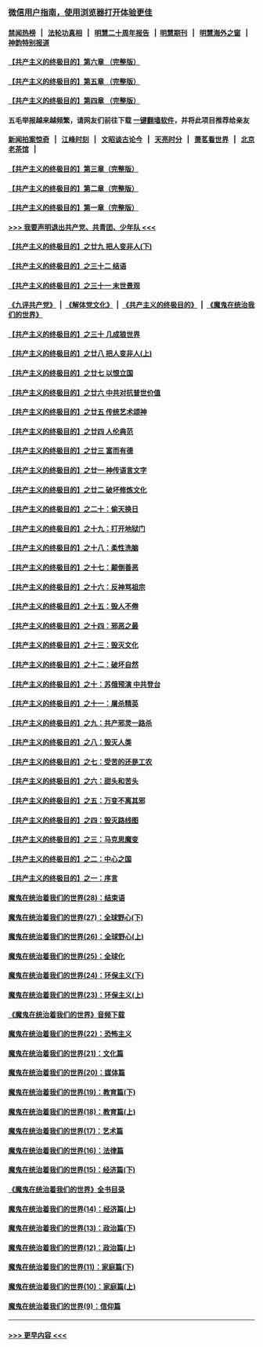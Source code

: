 ### [微信用户指南，使用浏览器打开体验更佳](https://github.com/gfw-breaker/banned-news1/blob/master/indexes/wechat-guide.md?t=0)
#### [禁闻热榜](热点新闻.md?t=0)  &nbsp;&nbsp;|&nbsp;&nbsp; [法轮功真相](https://github.com/gfw-breaker/truth/blob/master/README.md?t=0) &nbsp;&nbsp;|&nbsp;&nbsp; [明慧二十周年报告](https://github.com/gfw-breaker/mh-reports/blob/master/README.md?t=0) &nbsp;&nbsp;|&nbsp;&nbsp;[明慧期刊](https://github.com/gfw-breaker/mh-qikan) &nbsp;&nbsp;|&nbsp;&nbsp; [明慧海外之窗](https://github.com/gfw-breaker/mh-news/blob/master/README.md?t=0) &nbsp;&nbsp;|&nbsp;&nbsp; [神韵特别报道](https://github.com/gfw-breaker/mh-news/blob/master/shenyun.md?t=0)
#### [【共产主义的终极目的】第六章 （完整版）](../pages/nsc422/n11428913.md?t=02080133) 
#### [【共产主义的终极目的】第五章 （完整版）](../pages/nsc422/n11428912.md?t=02080133) 
#### [【共产主义的终极目的】第四章 （完整版）](../pages/nsc422/n11428907.md?t=02080133) 
#### 五毛举报越来越频繁，请网友们前往下载 [一键翻墙软件](https://github.com/gfw-breaker/ssr-accounts)，并将此项目推荐给亲友
#### [新闻拍案惊奇](https://github.com/gfw-breaker/banned-news1/blob/master/pages/link4.md) &nbsp;&nbsp;|&nbsp;&nbsp; [江峰时刻](https://github.com/gfw-breaker/banned-news1/blob/master/pages/link4.md) &nbsp;&nbsp;|&nbsp;&nbsp; [文昭谈古论今](https://github.com/gfw-breaker/banned-news1/blob/master/pages/link4.md) &nbsp;&nbsp;|&nbsp;&nbsp; [天亮时分](https://github.com/gfw-breaker/banned-news1/blob/master/pages/link4.md) &nbsp;&nbsp;|&nbsp;&nbsp; [萧茗看世界](https://github.com/gfw-breaker/banned-news1/blob/master/pages/link4.md) &nbsp;&nbsp;|&nbsp;&nbsp; [北京老茶馆](https://github.com/gfw-breaker/banned-news1/blob/master/pages/link4.md) &nbsp;&nbsp;|&nbsp;&nbsp; 
#### [【共产主义的终极目的】第三章（完整版）](../pages/nsc422/n11428848.md?t=02080133) 
#### [【共产主义的终极目的】第二章（完整版）](../pages/nsc422/n11428831.md?t=02080133) 
#### [【共产主义的终极目的】第一章（完整版）](../pages/nsc422/n11417651.md?t=02080133) 
#### [>>> 我要声明退出共产党、共青团、少年队 <<<](https://github.com/begood0513/goodnews/blob/master/quit/letter.md) 
#### [【共产主义的终极目的】之廿九 把人变非人(下)](../pages/nsc422/n11344140.md?t=02080133) 
#### [【共产主义的终极目的】之三十二 结语](../pages/nsc422/n11360535.md?t=02080133) 
#### [【共产主义的终极目的】之三十一 末世景观](../pages/nsc422/n11351129.md?t=02080133) 
#### [《九评共产党》](https://github.com/begood0513/9ping.md/blob/master/README.md) &nbsp;|&nbsp; [《解体党文化》](../../../../jtdwh.md/blob/master/README.md)  &nbsp;|&nbsp; [《共产主义的终极目的》](../../../../gczydzjmd.md/blob/master/README.md) &nbsp;|&nbsp; [《魔鬼在统治我们的世界》](../../../../mgztzwmdsj.md/blob/master/README.md) 
#### [【共产主义的终极目的】之三十 几成狼世界](../pages/nsc422/n11348280.md?t=02080133) 
#### [【共产主义的终极目的】之廿八 把人变非人(上)](../pages/nsc422/n11340492.md?t=02080133) 
#### [【共产主义的终极目的】之廿七 以恨立国](../pages/nsc422/n11336944.md?t=02080133) 
#### [【共产主义的终极目的】之廿六 中共对抗普世价值](../pages/nsc422/n11324785.md?t=02080133) 
#### [【共产主义的终极目的】之廿五 传统艺术颂神](../pages/nsc422/n11296396.md?t=02080133) 
#### [【共产主义的终极目的】之廿四 人伦典范](../pages/nsc422/n11296397.md?t=02080133) 
#### [【共产主义的终极目的】之廿三 富而有德](../pages/nsc422/n11283598.md?t=02080133) 
#### [【共产主义的终极目的】之廿一 神传语言文字](../pages/nsc422/n11263265.md?t=02080133) 
#### [【共产主义的终极目的】之廿二 破坏修炼文化](../pages/nsc422/n11245728.md?t=02080133) 
#### [【共产主义的终极目的】之二十：偷天换日](../pages/nsc422/n11238846.md?t=02080133) 
#### [【共产主义的终极目的】之十九：打开地狱门](../pages/nsc422/n11206376.md?t=02080133) 
#### [【共产主义的终极目的】之十八：柔性洗脑](../pages/nsc422/n11199994.md?t=02080133) 
#### [【共产主义的终极目的】之十七：颠倒善恶](../pages/nsc422/n11179782.md?t=02080133) 
#### [【共产主义的终极目的】之十六：反神骂祖宗](../pages/nsc422/n11166798.md?t=02080133) 
#### [【共产主义的终极目的】之十五：毁人不倦](../pages/nsc422/n11166792.md?t=02080133) 
#### [【共产主义的终极目的】之十四：邪恶之最](../pages/nsc422/n11150249.md?t=02080133) 
#### [【共产主义的终极目的】之十三：毁灭文化](../pages/nsc422/n11135227.md?t=02080133) 
#### [【共产主义的终极目的】之十二：破坏自然](../pages/nsc422/n11135214.md?t=02080133) 
#### [【共产主义的终极目的】之十：苏俄预演 中共登台](../pages/nsc422/n11118424.md?t=02080133) 
#### [【共产主义的终极目的】之十一：屠杀精英](../pages/nsc422/n11118442.md?t=02080133) 
#### [【共产主义的终极目的】之九：共产邪灵一路杀](../pages/nsc422/n11114139.md?t=02080133) 
#### [【共产主义的终极目的】之八：毁灭人类](../pages/nsc422/n11108503.md?t=02080133) 
#### [【共产主义的终极目的】之七：受苦的还是工农](../pages/nsc422/n11101809.md?t=02080133) 
#### [【共产主义的终极目的】之六：甜头和苦头](../pages/nsc422/n11096971.md?t=02080133) 
#### [【共产主义的终极目的】之五：万变不离其邪](../pages/nsc422/n11091285.md?t=02080133) 
#### [【共产主义的终极目的】之四：毁灭路线图](../pages/nsc422/n11086284.md?t=02080133) 
#### [【共产主义的终极目的】之三：马克思魔变](../pages/nsc422/n11061941.md?t=02080133) 
#### [【共产主义的终极目的】之二：中心之国](../pages/nsc422/n11047728.md?t=02080133) 
#### [【共产主义的终极目的】之一：序言](../pages/nsc422/n11086077.md?t=02080133) 
#### [魔鬼在统治着我们的世界(28)：结束语](../pages/nsc422/n10936246.md?t=02080133) 
#### [魔鬼在统治着我们的世界(27)：全球野心(下)](../pages/nsc422/n10928319.md?t=02080133) 
#### [魔鬼在统治着我们的世界(26)：全球野心(上)](../pages/nsc422/n10900318.md?t=02080133) 
#### [魔鬼在统治着我们的世界(25)：全球化](../pages/nsc422/n10788205.md?t=02080133) 
#### [魔鬼在统治着我们的世界(24)：环保主义(下)](../pages/nsc422/n10695307.md?t=02080133) 
#### [魔鬼在统治着我们的世界(23)：环保主义(上)](../pages/nsc422/n10688613.md?t=02080133) 
#### [《魔鬼在统治着我们的世界》音频下载](../pages/nsc422/n10635553.md?t=02080133) 
#### [魔鬼在统治着我们的世界(22)：恐怖主义](../pages/nsc422/n10614727.md?t=02080133) 
#### [魔鬼在统治着我们的世界(21)：文化篇](../pages/nsc422/n10597706.md?t=02080133) 
#### [魔鬼在统治着我们的世界(20)：媒体篇](../pages/nsc422/n10586579.md?t=02080133) 
#### [魔鬼在统治着我们的世界(19)：教育篇(下)](../pages/nsc422/n10564808.md?t=02080133) 
#### [魔鬼在统治着我们的世界(18)：教育篇(上)](../pages/nsc422/n10526970.md?t=02080133) 
#### [魔鬼在统治着我们的世界(17)：艺术篇](../pages/nsc422/n10499093.md?t=02080133) 
#### [魔鬼在统治着我们的世界(16)：法律篇](../pages/nsc422/n10485969.md?t=02080133) 
#### [魔鬼在统治着我们的世界(15)：经济篇(下)](../pages/nsc422/n10469975.md?t=02080133) 
#### [《魔鬼在统治着我们的世界》全书目录](../pages/nsc422/n10464261.md?t=02080133) 
#### [魔鬼在统治着我们的世界(14)：经济篇(上)](../pages/nsc422/n10457370.md?t=02080133) 
#### [魔鬼在统治着我们的世界(13)：政治篇(下)](../pages/nsc422/n10448270.md?t=02080133) 
#### [魔鬼在统治着我们的世界(12)：政治篇(上)](../pages/nsc422/n10444576.md?t=02080133) 
#### [魔鬼在统治着我们的世界(11)：家庭篇(下)](../pages/nsc422/n10440961.md?t=02080133) 
#### [魔鬼在统治着我们的世界(10)：家庭篇(上)](../pages/nsc422/n10435448.md?t=02080133) 
#### [魔鬼在统治着我们的世界(9)：信仰篇](../pages/nsc422/n10432159.md?t=02080133) 

----
#### [ >>> 更早内容 <<< ](../indexes/nsc422-earlier.md)
